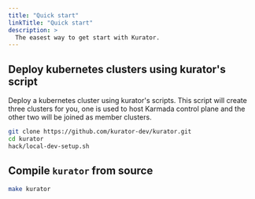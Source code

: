 ```yaml
---
title: "Quick start"
linkTitle: "Quick start"
description: >
  The easest way to get start with Kurator.
---
```


## Deploy kubernetes clusters using kurator's script

Deploy a kubernetes cluster using kurator's scripts. This script will create three clusters for you, one is used to host Karmada control plane and the other two will be joined as member clusters.

```bash
git clone https://github.com/kurator-dev/kurator.git
cd kurator
hack/local-dev-setup.sh
```

## Compile `kurator` from source

```bash
make kurator
```

